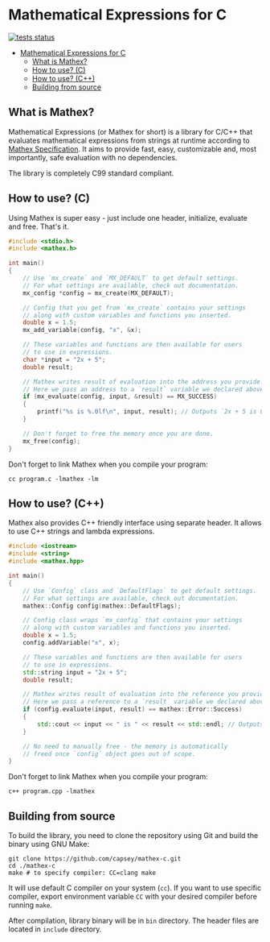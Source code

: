 # Mathematical Expressions for C

[![tests status](https://github.com/capsey/mathex-c/actions/workflows/tests.yml/badge.svg)](https://github.com/capsey/mathex-c/actions/workflows/tests.yml)

- [Mathematical Expressions for C](#mathematical-expressions-for-c)
  - [What is Mathex?](#what-is-mathex)
  - [How to use? (C)](#how-to-use-c)
  - [How to use? (C++)](#how-to-use-c-1)
  - [Building from source](#building-from-source)

## What is Mathex?

Mathematical Expressions (or Mathex for short) is a library for C/C++ that evaluates mathematical expressions from strings at runtime according to [Mathex Specification](https://github.com/capsey/mathex). It aims to provide fast, easy, customizable and, most importantly, safe evaluation with no dependencies.

The library is completely C99 standard compliant.

## How to use? (C)

Using Mathex is super easy - just include one header, initialize, evaluate and free. That's it.

```c
#include <stdio.h>
#include <mathex.h>

int main()
{
    // Use `mx_create` and `MX_DEFAULT` to get default settings.
    // For what settings are available, check out documentation.
    mx_config *config = mx_create(MX_DEFAULT);

    // Config that you get from `mx_create` contains your settings
    // along with custom variables and functions you inserted.
    double x = 1.5;
    mx_add_variable(config, "x", &x);

    // These variables and functions are then available for users
    // to use in expressions.
    char *input = "2x + 5";
    double result;

    // Mathex writes result of evaluation into the address you provide.
    // Here we pass an address to a `result` variable we declared above.
    if (mx_evaluate(config, input, &result) == MX_SUCCESS)
    {
        printf("%s is %.0lf\n", input, result); // Outputs `2x + 5 is 8`
    }

    // Don't forget to free the memory once you are done.
    mx_free(config);
}
```

Don't forget to link Mathex when you compile your program:

```shell
cc program.c -lmathex -lm
```

## How to use? (C++)

Mathex also provides C++ friendly interface using separate header. It allows to use C++ strings and lambda expressions.

```cpp
#include <iostream>
#include <string>
#include <mathex.hpp>

int main()
{
    // Use `Config` class and `DefaultFlags` to get default settings.
    // For what settings are available, check out documentation.
    mathex::Config config(mathex::DefaultFlags);

    // Config class wraps `mx_config` that contains your settings
    // along with custom variables and functions you inserted.
    double x = 1.5;
    config.addVariable("x", x);

    // These variables and functions are then available for users
    // to use in expressions.
    std::string input = "2x + 5";
    double result;

    // Mathex writes result of evaluation into the reference you provide.
    // Here we pass a reference to a `result` variable we declared above.
    if (config.evaluate(input, result) == mathex::Error::Success)
    {
        std::cout << input << " is " << result << std::endl; // Outputs `2x + 5 is 8`
    }

    // No need to manually free - the memory is automatically
    // freed once `config` object goes out of scope.
}
```

Don't forget to link Mathex when you compile your program:

```shell
c++ program.cpp -lmathex
```

## Building from source

To build the library, you need to clone the repository using Git and build the binary using GNU Make:

```shell
git clone https://github.com/capsey/mathex-c.git
cd ./mathex-c
make # to specify compiler: CC=clang make
```

It will use default C compiler on your system (`cc`). If you want to use specific compiler, export environment variable `CC` with your desired compiler before running `make`.

After compilation, library binary will be in `bin` directory. The header files are located in `include` directory.

